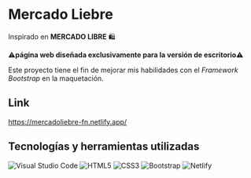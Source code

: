# Mercado Liebre
Inspirado en **MERCADO LIBRE** :shopping:

:warning:**página web diseñada exclusivamente para la versión de escritorio**:warning:

Este proyecto tiene el fin de mejorar mis habilidades con el *Framework Bootstrap* en la maquetación.

##  Link
https://mercadoliebre-fn.netlify.app/

## Tecnologías y herramientas utilizadas

![Visual Studio Code](https://img.shields.io/badge/Visual%20Studio%20Code-0078d7.svg?style=for-the-badge&logo=visual-studio-code&logoColor=white) ![HTML5](https://img.shields.io/badge/html5-%23E34F26.svg?style=for-the-badge&logo=html5&logoColor=white) ![CSS3](https://img.shields.io/badge/css3-%231572B6.svg?style=for-the-badge&logo=css3&logoColor=white
) ![Bootstrap](https://img.shields.io/badge/bootstrap-%238511FA.svg?style=for-the-badge&logo=bootstrap&logoColor=white) ![Netlify](https://img.shields.io/badge/netlify-%23000000.svg?style=for-the-badge&logo=netlify&logoColor=#00C7B7) 
